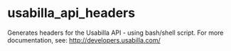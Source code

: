 # usabilla_api_headers
Generates headers for the Usabilla API - using bash/shell script.
For more documentation, see: http://developers.usabilla.com/
